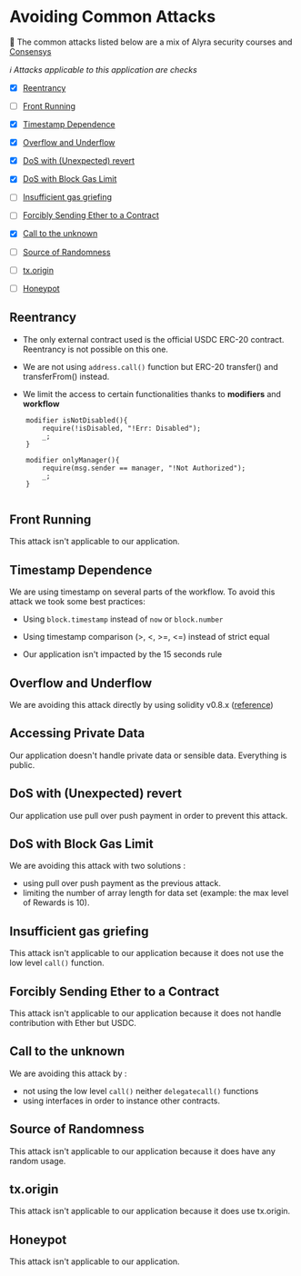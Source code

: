 # Avoiding Common Attacks

📌 The common attacks listed below are a mix of Alyra security courses and [Consensys](https://consensys.github.io/smart-contract-best-practices/known_attacks/)

*:information_source: Attacks applicable to this application are checks*  

- [x] [Reentrancy](#Reentrancy)
- [ ] [Front Running](#Front-Running)
- [x] [Timestamp Dependence](#Timestamp-Dependence)
- [x] [Overflow and Underflow](#Overflow-and-Underflow)
- [x] [DoS with (Unexpected) revert](#DoS-with-(Unexpected)-revert)
- [x] [DoS with Block Gas Limit](#DoS-with-Block-Gas-Limit)
- [ ] [Insufficient gas griefing](#Insufficient-gas-griefing)
- [ ] [Forcibly Sending Ether to a Contract](#Forcibly-Sending-Ether-to-a-Contract)
- [x] [Call to the unknown](#Call-to-the-unknown)
- [ ] [Source of Randomness](#Source-of-Randomness)
- [ ] [tx.origin](#tx.origin)
- [ ] [Honeypot](#Honeypot)


## Reentrancy

* The only external contract used is the official USDC ERC-20 contract. Reentrancy is not possible on this one.

*  We are not using `address.call()` function but ERC-20 transfer() and transferFrom() instead.

* We limit the access to certain functionalities thanks to **modifiers** and **workflow**

```
    modifier isNotDisabled(){
        require(!isDisabled, "!Err: Disabled");
        _;
    }

    modifier onlyManager(){
        require(msg.sender == manager, "!Not Authorized");
        _;
    }
    
```

## Front Running

This attack isn't applicable to our application.

## Timestamp Dependence

We are using timestamp on several parts of the workflow. To avoid this attack we took some best practices:
* Using `block.timestamp` instead of `now` or `block.number`
  
* Using timestamp comparison (>, <, >=, <=) instead of strict equal

* Our application isn't impacted by the 15 seconds rule

## Overflow and Underflow

We are avoiding this attack directly by using solidity v0.8.x ([reference](https://docs.soliditylang.org/en/v0.8.0/080-breaking-changes.html#silent-changes-of-the-semantics))

## Accessing Private Data

Our application doesn't handle private data or sensible data. Everything is public.

## DoS with (Unexpected) revert

Our application use pull over push payment in order to prevent this attack.

## DoS with Block Gas Limit

We are avoiding this attack with two solutions : 
* using pull over push payment as the previous attack.
* limiting the number of array length for data set (example: the max level of Rewards is 10).

## Insufficient gas griefing

This attack isn't applicable to our application because it does not use the low level `call()` function.

## Forcibly Sending Ether to a Contract

This attack isn't applicable to our application because it does not handle contribution with Ether but USDC.

## Call to the unknown

We are avoiding this attack by : 
* not using the low level `call()` neither `delegatecall()` functions
* using interfaces in order to instance other contracts.

## Source of Randomness

This attack isn't applicable to our application because it does have any random usage.  

## tx.origin

This attack isn't applicable to our application because it does use tx.origin.  

## Honeypot

This attack isn't applicable to our application.
